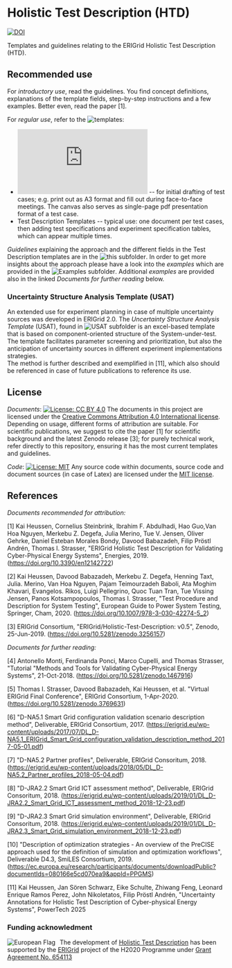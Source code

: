 # Holistic Test Description (HTD)

[![DOI](https://zenodo.org/badge/DOI/10.5281/zenodo.3256157.svg)](https://doi.org/10.5281/zenodo.3256157)

Templates and guidelines relating to the ERIGrid Holistic Test Description (HTD). 

## Recommended use
For _introductory use_, read the guidelines. You find concept definitions, explanations of the template fields, step-by-step instructions and a few examples. Better even, read the paper [1].

For _regular use_, refer to the ![templates](https://github.com/ERIGrid2/holistic-test-description/tree/master/Templates):
 * ![Test Case "canvas"](https://github.com/ERIGrid2/holistic-test-description/blob/master/Templates/ERIGrid_Test_Case_Canvas_v2.pdf) -- for initial drafting of test cases; e.g. print out as A3 format and fill out during face-to-face meetings. The canvas also serves as single-page pdf presentation format of a test case.  
 * Test Description Templates -- typical use: one document per test cases, then adding test specifications and experiment specification tables, which can appear multiple times.
 
_Guidelines_ explaining the approach and the different fields in the Test Description templates are in the ![this subfolder](https://github.com/ERIGrid2/holistic-test-description/tree/master/Guidelines). In order to get more insights about the approach please have a look into the _examples_ which are provided in the ![Examples subfolder](https://github.com/ERIGrid2/holistic-test-description/tree/master/Examples). Additional _examples_ are provided also in the linked *Documents for further reading* below. 

### Uncertainty Structure Analysis Template (USAT)

An extended use for experiment planning in case of multiple uncertainty sources was developed in ERIGrid 2.0. The _Uncertainty Structure Analysis Template_ (USAT), found in ![USAT subfolder](https://github.com/ERIGrid2/holistic-test-description/tree/master/UncertaintyStructureAnalysis) is an excel-based template that is based on component-oriented structure of the System-under-test. 
The template facilitates parameter screening and prioritization, but also the anticipation of uncertainty sources in different experiment implementations strategies.  
The method is further described and exemplified in [11], which also should be referenced in case of future publications to reference its use.


## License
_Documents_: [![License: CC BY 4.0](https://licensebuttons.net/l/by/4.0/80x15.png)](https://creativecommons.org/licenses/by/4.0/)
The documents in this project are licensed under the [Creative Commons Attribution 4.0 International license](https://creativecommons.org/licenses/by/4.0/). Depending on usage, different forms of attribution are suitable. For scientific publications, we suggest to cite the paper [1] for scientific background and the latest Zenodo release [3]; for purely technical work, refer directly to this repository, ensuring it has the most current templates and guidelines.  

_Code_: [![License: MIT](https://img.shields.io/badge/License-MIT-yellow.svg)](https://opensource.org/licenses/MIT)
Any source code within documents, source code and document sources (in case of Latex) are licensed under the [MIT license](LICENSE).

## References
*Documents recommended for attribution:*

[1] Kai Heussen, Cornelius Steinbrink, Ibrahim F. Abdulhadi, Hao Guo,Van Hoa Nguyen, Merkebu Z. Degefa, Julia Merino, Tue V. Jensen, Oliver Gehrke, Daniel Esteban Morales Bondy, Davood Babazadeh, Filip Pröstl Andrén, Thomas I. Strasser, "ERIGrid Holistic Test Description for Validating Cyber-Physical Energy Systems", Energies, 2019. (https://doi.org/10.3390/en12142722)

[2] Kai Heussen, Davood Babazadeh, Merkebu Z. Degefa, Henning Taxt, Julia. Merino, Van Hoa Nguyen, Pajam Teimourzadeh Baboli, Ata Moghim Khavari, Evangelos. Rikos, Luigi Pellegrino, Quoc Tuan Tran, Tue Vissing Jensen, Panos Kotsampopoulos, Thomas I. Strasser, "Test Procedure and Description for System Testing", European Guide to Power System Testing, Springer, Cham, 2020. (https://doi.org/10.1007/978-3-030-42274-5_2)

[3] ERIGrid Consortium, "ERIGrid/Holistic-Test-Description: v0.5", Zenodo, 25-Jun-2019. (https://doi.org/10.5281/zenodo.3256157)

*Documents for further reading:*

[4] Antonello Monti, Ferdinanda Ponci, Marco Cupelli, and Thomas Strasser, "Tutorial "Methods and Tools for Validating Cyber-Physical Energy Systems", 21-Oct-2018. (https://doi.org/10.5281/zenodo.1467916)

[5] Thomas I. Strasser, Davood Babazadeh, Kai Heussen, et al. "Virtual ERIGrid Final Conference", ERIGrid Consortium, 1-Apr-2020. (https://doi.org/10.5281/zenodo.3769631)

[6] "D-NA5.1 Smart Grid configuration validation scenario description method", Deliverable, ERIGrid Consortium, 2017. (https://erigrid.eu/wp-content/uploads/2017/07/DL_D-NA5.1_ERIGrid_Smart_Grid_configuration_validation_description_method_2017-05-01.pdf)

[7] "D-NA5.2 Partner profiles", Deliverable, ERIGrid Consoritum, 2018. (https://erigrid.eu/wp-content/uploads/2018/05/DL_D-NA5.2_Partner_profiles_2018-05-04.pdf)

[8] "D-JRA2.2 Smart Grid ICT assessment method", Deliverable, ERIGrid Consoritum, 2018. (https://erigrid.eu/wp-content/uploads/2019/01/DL_D-JRA2.2_Smart_Grid_ICT_assessment_method_2018-12-23.pdf)

[9] "D-JRA2.3 Smart Grid simulation environment", Deliverable, ERIGrid Consoritum, 2018. (https://erigrid.eu/wp-content/uploads/2019/01/DL_D-JRA2.3_Smart_Grid_simulation_environment_2018-12-23.pdf)

[10] "Description of optimization strategies - An overview of the PreCISE approach used for the definition of simulation and optimization workflows", Deliverable D4.3, SmiLES Consortium, 2019. (https://ec.europa.eu/research/participants/documents/downloadPublic?documentIds=080166e5cd070ea9&appId=PPGMS)

[11] Kai Heussen, Jan Sören Schwarz, Eike Schulte, Zhiwang Feng, Leonard Enrique Ramos Perez, John Nikoletatos, Filip Pröstl Andrén, "Uncertainty Annotations for Holistic Test Description of Cyber-physical Energy Systems", PowerTech 2025

### Funding acknowledment

<img alt="European Flag" src="https://erigrid2.eu/wp-content/uploads/2020/03/europa_flag_low.jpg" align="left" style="margin-right: 10px"/> The development of [Holistic Test Description](https://github.com/ERIGrid2/holistic-test-description) has been supported by the [ERIGrid](https://erigrid.eu) project of the H2020 Programme under [Grant Agreement No. 654113](https://cordis.europa.eu/project/id/654113)
